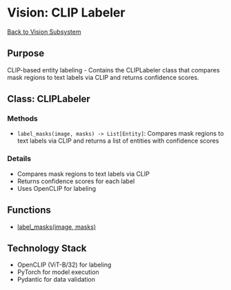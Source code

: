 # Vision: CLIP Labeler

[Back to Vision Subsystem](./vision_subsystem.md)

## Purpose
CLIP-based entity labeling - Contains the CLIPLabeler class that compares mask regions to text labels via CLIP and returns confidence scores.

## Class: CLIPLabeler

### Methods
- `label_masks(image, masks) -> List[Entity]`: Compares mask regions to text labels via CLIP and returns a list of entities with confidence scores

### Details
- Compares mask regions to text labels via CLIP
- Returns confidence scores for each label
- Uses OpenCLIP for labeling

## Functions

- [label_masks(image, masks)](./vision/clip_label_masks.md)

## Technology Stack

- OpenCLIP (ViT-B/32) for labeling
- PyTorch for model execution
- Pydantic for data validation
